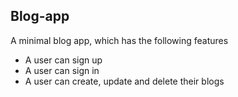 ## Blog-app
A minimal blog app, which has the following features
- A user can sign up
- A user can sign in
- A user can create, update and delete their blogs

